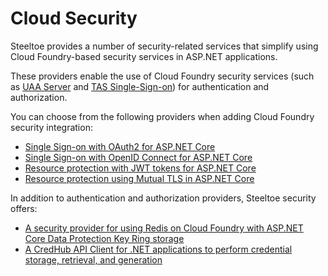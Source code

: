 # Cloud Security

Steeltoe provides a number of security-related services that simplify using Cloud Foundry-based security services in ASP.NET applications.

These providers enable the use of Cloud Foundry security services (such as [UAA Server](https://github.com/cloudfoundry/uaa) and [TAS Single-Sign-on](https://docs.pivotal.io/p-identity/)) for authentication and authorization.

You can choose from the following providers when adding Cloud Foundry security integration:

* [Single Sign-on with OAuth2 for ASP.NET Core](sso-oauth2.md)
* [Single Sign-on with OpenID Connect for ASP.NET Core](sso-open-id.md)
* [Resource protection with JWT tokens for ASP.NET Core](jwt-authentication.md)
* [Resource protection using Mutual TLS in ASP.NET Core](mtls.md)

In addition to authentication and authorization providers, Steeltoe security offers:

* [A security provider for using Redis on Cloud Foundry with ASP.NET Core Data Protection Key Ring storage](redis-key-storage-provider.md)
* [A CredHub API Client for .NET applications to perform credential storage, retrieval, and generation](credhub-api-client.md)
